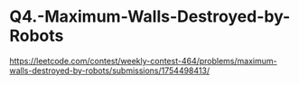 # Q4.-Maximum-Walls-Destroyed-by-Robots
https://leetcode.com/contest/weekly-contest-464/problems/maximum-walls-destroyed-by-robots/submissions/1754498413/
